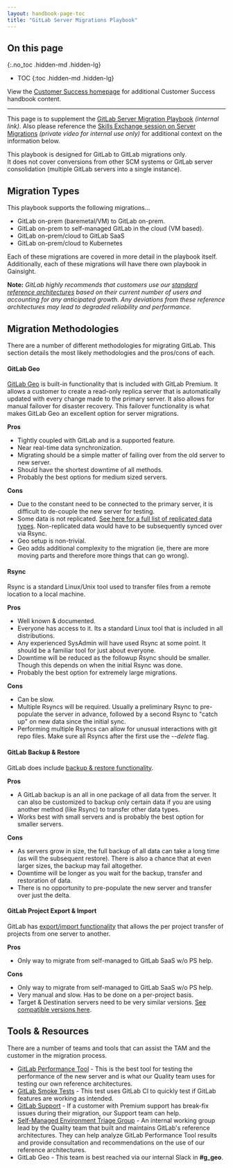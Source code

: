 ```yaml
---
layout: handbook-page-toc
title: "GitLab Server Migrations Playbook"
---
```


## On this page

{:.no_toc .hidden-md .hidden-lg}

- TOC
{:toc .hidden-md .hidden-lg}

View the [Customer Success homepage](/handbook/customer-success/) for additional Customer Success handbook content.

---

This page is to supplement the [GitLab Server Migration Playbook](https://docs.google.com/spreadsheets/d/1cP6czE6zZ9EWT5HGOF2MGP2repiV0GI8a8V2i9iK9vM/edit#gid=0) *(internal link)*. Also please reference the [Skills Exchange session on Server Migrations](https://youtu.be/DUPsiUHnfZI) *(private video for internal use only)* for additional context on the information below.

This playbook is designed for GitLab to GitLab migrations only.  
It does not cover conversions from other SCM systems or GitLab server consolidation (multiple GitLab servers into a single instance).

## Migration Types
This playbook supports the following migrations...
* GitLab on-prem (baremetal/VM) to GitLab on-prem.
* GitLab on-prem to self-managed GitLab in the cloud (VM based).
* GitLab on-prem/cloud to GitLab SaaS
* GitLab on-prem/cloud to Kubernetes

Each of these migrations are covered in more detail in the playbook itself.  
Additionally, each of these migrations will have there own playbook in Gainsight.

**Note:** _GitLab highly recommends that customers use our [standard reference architectures](https://docs.gitlab.com/ee/administration/reference_architectures/) based on their current number of users and accounting for any anticipated growth. Any deviations from these reference architectures may lead to degraded reliability and performance._

## Migration Methodologies
There are a number of different methodologies for migrating GitLab. This section details the most likely methodologies and the pros/cons of each.

#### GitLab Geo
[GitLab Geo](https://about.gitlab.com/solutions/geo/) is built-in functionality that is included with GitLab Premium. It allows a customer to create a read-only replica server that is automatically updated with every change made to the primary server. It also allows for manual failover for disaster recovery. This failover functionality is what makes GitLab Geo an excellent option for server migrations.

**Pros**
* Tightly coupled with GitLab and is a supported feature.
* Near real-time data synchronization. 
* Migrating should be a simple matter of failing over from the old server to new server.
* Should have the shortest downtime of all methods.
* Probably the best options for medium sized servers.

**Cons**
* Due to the constant need to be connected to the primary server, it is difficult to de-couple the new server for testing.
* Some data is not replicated. [See here for a full list of replicated data types](https://docs.gitlab.com/ee/administration/geo/replication/datatypes.html). Non-replicated data would have to be subsequently synced over via Rsync.
* Geo setup is non-trivial.
* Geo adds additional complexity to the migration (ie, there are more moving parts and therefore more things that can go wrong).

#### Rsync
Rsync is a standard Linux/Unix tool used to transfer files from a remote location to a local machine.

**Pros**
* Well known & documented. 
* Everyone has access to it. Its a standard Linux tool that is included in all distributions.
* Any experienced SysAdmin will have used Rsync at some point. It should be a familiar tool for just about everyone.
* Downtime will be reduced as the followup Rsync should be smaller. Though this depends on when the initial Rsync was done.
* Probably the best option for extremely large migrations.

**Cons**
* Can be slow. 
* Multiple Rsyncs will be required. Usually a preliminary Rsync to pre-populate the server in advance, followed by a second Rsync to "catch up" on new data since the initial sync.
* Performing multiple Rsyncs can allow for unusual interactions with git repo files. Make sure all Rsyncs after the first use the *--delete* flag.

#### GitLab Backup & Restore
GitLab does include [backup & restore functionality](https://docs.gitlab.com/ee/raketasks/backup_restore.html).

**Pros**
* A GitLab backup is an all in one package of all data from the server. It can also be customized to backup only certain data if you are using another method (like Rsync) to transfer other data types.
* Works best with small servers and is probably the best option for smaller servers.

**Cons**
* As servers grow in size, the full backup of all data can take a long time (as will the subsequent restore). There is also a chance that at even larger sizes, the backup may fail altogether.
* Downtime will be longer as you wait for the backup, transfer and restoration of data.
* There is no opportunity to pre-populate the new server and transfer over just the delta.

#### GitLab Project Export & Import
GitLab has [export/import functionality](https://docs.gitlab.com/ee/user/project/settings/import_export.html) that allows the per project transfer of projects from one server to another.

**Pros**
* Only way to migrate from self-managed to GitLab SaaS w/o PS help.

**Cons**
* Only way to migrate from self-managed to GitLab SaaS w/o PS help.
* Very manual and slow. Has to be done on a per-project basis.
* Target & Destination servers need to be very similar versions. [See compatible versions here](https://docs.gitlab.com/ee/user/project/settings/import_export.html#version-history).

## Tools & Resources
There are a number of teams and tools that can assist the TAM and the customer in the migration process.

* [GitLab Performance Tool](https://about.gitlab.com/handbook/engineering/quality/sec-enablement-qe-team/#self-managed-environment-triage) - This is the best tool for testing the performance of the new server and is what our Quality team uses for testing our own reference architectures.
* [GitLab Smoke Tests](https://gitlab.com/gitlab-com/support/toolbox/gitlab-smoke-tests) - This test uses GitLab CI to quickly test if GitLab features are working as intended.
* [GitLab Support](https://gitlab.com/gitlab-com/support/support-team-meta) - If a customer with Premium support has break-fix issues during their migration, our Support team can help.
* [Self-Managed Environment Triage Group](https://about.gitlab.com/handbook/engineering/quality/sec-enablement-qe-team/#self-managed-environment-triage) - An internal working group lead by the Quality team that built and maintains GitLab's reference architectures. They can help analyze GitLab Performance Tool results and provide consultation and recommendations on the use of our reference architectures.
* GitLab Geo - This team is best reached via our internal Slack in **#g_geo**.

